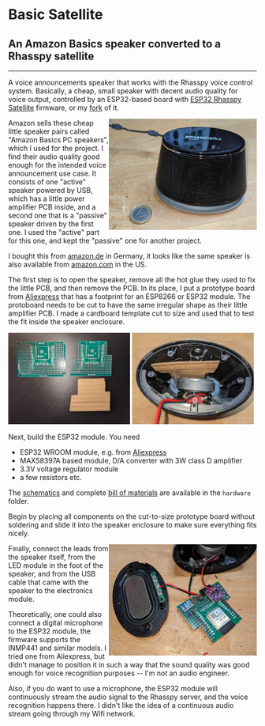# Basic Satellite
## An Amazon Basics speaker converted to a Rhasspy satellite
----
A voice announcements speaker that works with the Rhasspy voice control system. Basically, a cheap, small speaker with decent audio quality for voice output, controlled by an ESP32-based board with [ESP32 Rhasspy Satellite](https://github.com/Romkabouter/ESP32-Rhasspy-Satellite) firmware, or my [fork](https://github.com/requireiot/ESP32-Rhasspy-Satellite) of it. 

<img src="pictures/2/Basic%20Satellite%208.jpg" width="300px" align="right"/>
Amazon sells these cheap little speaker pairs called "Amazon Basics PC speakers", which I used for the project. I find their audio quality good enough for the intended voice announcement use case. It consists of one "active" speaker powered by USB, which has a little power amplifier PCB inside, and a second one that is a "passive" speaker driven by the first one. I used the "active" part for this one, and kept the "passive" one for another project.

I bought this from [amazon.de](https://www.amazon.de/dp/B07DDK3W5D) in Germany, it looks like the same speaker is also available from [amazon.com](https://www.amazon.com/dp/B07DDK3W5D) in the US. 

The first step is to open the speaker, remove all the hot glue they used to fix the little PCB, and then remove the PCB. In its place, I put a prototype board from [Aliexpress](https://www.aliexpress.com/item/10050034994159) that has a footprint for an ESP8266 or ESP32 module. The protoboard needs to be cut to have the same irregular shape as their little amplifier PCB. I made a cardboard template cut to size and used that to test the fit inside the speaker enclosure.

<img src="pictures/2/Basic Satellite 1.jpg" width="49%" /> 
<img src="pictures/2/Basic Satellite 2.jpg" width="49%" /> 

Next, build the ESP32 module. You need
- ESP32 WROOM module, e.g. from [Aliexpress](https://www.aliexpress.com/item/32840441199.html)
- MAX58397A based module, D/A converter with 3W class D amplifier 
- 3.3V voltage regulator module
- a few resistors etc.

The [schematics](hardware/Basic-Satellite.pdf) and complete [bill of materials](hardware/BOM%20Rhasspy-Satellite.xlsx) are available in the ```hardware``` folder.

Begin by placing all components on the cut-to-size prototype board without soldering and slide it into the speaker enclosure to make sure everything fits nicely.

<img src="pictures/2/Basic%20Satellite%206.jpg" width="300px" align="right" />

Finally, connect the leads from the speaker itself, from the LED module in the foot of the speaker, and from the USB cable that came with the speaker to the electronics module.

Theoretically, one could also connect a digital microphone to the ESP32 module, the firmware supports the INMP441 and similar models. I tried one from Aliexpress, but didn't manage to position it in such a way that the sound quality was good enough for voice recognition purposes -- I'm not an audio engineer. 

Also, if you do want to use a microphone, the ESP32 module will continuously stream the audio signal to the Rhasspy server, and the voice recognition happens there. I didn't like the idea of a continuous audio stream going through my Wifi network.
